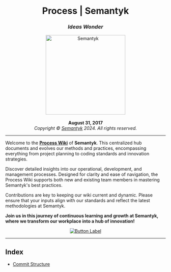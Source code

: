<h1 align='center'>Process | Semantyk</h1>
<h3 align='center'><i>Ideas Wonder</i></h3>
<p align='center'>
  <img alt='Semantyk' src='https://www.semantyk.com/icon.png' width='250'/>
  <br>
  <br>
  <b>August 31, 2017</b>
  <br>
  <i>Copyright © <a href="https://www.semantyk.com">Semantyk</a> 2024. All 
rights 
reserved.
</i>
</p>

---
Welcome to the [**Process Wiki**](https://github.com/semantyk/process/wiki) of **Semantyk**. This centralized hub documents and evolves our methods and practices, encompassing everything from project planning to coding standards and innovation strategies.

Discover detailed insights into our operational, development, and management processes. Designed for clarity and ease of navigation, the Process Wiki supports both new and existing team members in mastering Semantyk's best practices.

Contributions are key to keeping our wiki current and dynamic. Please ensure that your inputs align with our standards and reflect the latest methodologies at Semantyk.

**Join us in this journey of continuous learning and growth at Semantyk, where we transform our workplace into a hub of innovation!**

<p align='center'>
<a href="https://github.com/semantyk/process/wiki">
<img src="https://img.shields.io/badge/Go_to_Wiki-ButtonColor.svg" alt="Button Label"/>
</a>
</p>

---

## Index

* [Commit Structure](https://github.com/semantyk/.github/wiki/%F0%9F%8C%9F-Commit-Structure)
